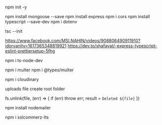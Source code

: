 <!-- 1.First   -->

npm init -y

<!-- 2. -->

npm install mongoose --save
npm install express
npm i cors
npm install typescript --save-dev
npm i dotenv

<!-- tsc add comment -->

tsc --init

<!-- prettier and eslint setup -->

https://www.facebook.com/MSI.NAHIN/videos/908806490911910?idorvanity=1617365348819921
https://dev.to/shafayat/-express-typescript-eslint-prettiersetup-5fhg

<!-- setup ts node dev -->

npm i ts-node-dev

<!-- image upload Cloudinary -->

<!-- install multer -->

npm i multer
npm i @types/multer

<!-- npm i cloudinary -->

npm i cloudinary

uploads file create root folder

<!-- delete file -->

fs.unlink(file, (err) => {
if (err) throw err;
result = `Deleted ${file}`
})

<!-- node mailer install and work -->

npm install nodemailer

<!-- sslcommerz -->

npm i sslcommerz-lts
